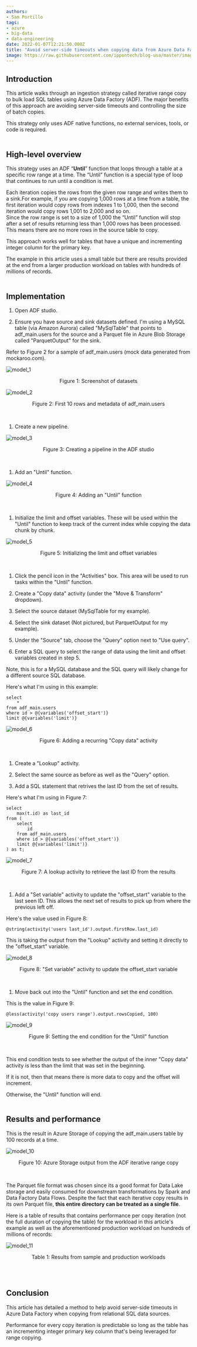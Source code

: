 ```yaml
---
authors:
- Sam Portillo
tags:
- azure
- big-data
- data-engineering
date: 2022-01-07T12:21:50.000Z
title: "Avoid server-side timeouts when copying data from Azure Data Factory"
image: https://raw.githubusercontent.com/ippontech/blog-usa/master/images/2022/01/adf-timeouts-cover.png
---
```


## Introduction
This article walks through an ingestion strategy called iterative range copy to bulk load SQL tables using Azure Data Factory (ADF). The major benefits of this approach are avoiding server-side timeouts and controlling the size of batch copies.  

This strategy only uses ADF native functions, no external services, tools, or code is required.  
<br/>

## High-level overview
This strategy uses an ADF “**Until**” function that loops through a table at a specific row range at a time. The “Until” function is a special type of loop that continues to run until a condition is met. 

Each iteration copies the rows from the given row range and writes them to a sink.For example, if you are copying 1,000 rows at a time from a table, the first iteration would copy rows from indexes 1 to 1,000, then the second iteration would copy rows 1,001 to 2,000 and so on.  
Since the row range is set to a size of 1,000 the “Until” function will stop after a set of results returning less than 1,000 rows has been processed. This means there are no more rows in the source table to copy.  

This approach works well for tables that have a unique and incrementing integer column for the primary key.  

The example in this article uses a small table but there are results provided at the end from a larger production workload on tables with hundreds of millions of records.  
<br/>

## Implementation
1. Open ADF studio.

2. Ensure you have source and sink datasets defined. I'm using a MySQL table (via Amazon Aurora) called "MySqlTable" that points to adf_main.users for the source and a Parquet file in Azure Blob Storage called "ParquetOutput" for the sink.

Refer to Figure 2 for a sample of adf_main.users (mock data generated from mockaroo.com).

![model_1](https://github.com/portillosc/blog-usa/blob/master/images/2022/01/adf-timeouts-1.png)

<p align = "center">
Figure 1: Screenshot of datasets
</p>


![model_2](https://github.com/portillosc/blog-usa/blob/master/images/2022/01/adf-timeouts-2.png)

<p align = "center">
Figure 2: First 10 rows and metadata of adf_main.users
</p>
<br/>

1. Create a new pipeline.

![model_3](https://github.com/portillosc/blog-usa/blob/master/images/2022/01/adf-timeouts-3.png)

<p align = "center">
Figure 3: Creating a pipeline in the ADF studio
</p>
<br/>

1. Add an "Until" function.

![model_4](https://github.com/portillosc/blog-usa/blob/master/images/2022/01/adf-timeouts-4.png)

<p align = "center">
Figure 4: Adding an "Until" function
</p>
<br/>

1. Initialize the limit and offset variables. These will be used within the "Until" function to keep track of the current index while copying the data chunk by chunk.

![model_5](https://github.com/portillosc/blog-usa/blob/master/images/2022/01/adf-timeouts-5.png)

<p align = "center">
Figure 5: Initializing the limit and offset variables
</p>
<br/>

1. Click the pencil icon in the "Activities" box. This area will be used to run tasks within the "Until" function.

2. Create a "Copy data" activity (under the "Move & Transform" dropdown).

3. Select the source dataset (MySqlTable for my example).

4. Select the sink dataset (Not pictured, but ParquetOutput for my example).

5.  Under the "Source" tab, choose the "Query" option next to "Use query".

6.  Enter a SQL query to select the range of data using the limit and offset variables created in step 5. 

Note, this is for a MySQL database and the SQL query will likely change for a different source SQL database.

Here's what I'm using in this example:

```
select 
    *
from adf_main.users
where id > @{variables('offset_start')}
limit @{variables('limit')}
```

![model_6](https://github.com/portillosc/blog-usa/blob/master/images/2022/01/adf-timeouts-6.png)

<p align = "center">
Figure 6: Adding a recurring "Copy data" activity
</p>
<br/>

1.  Create a "Lookup" activity.

2.  Select the same source as before as well as the "Query" option.

3.  Add a SQL statement that retrives the last ID from the set of results.

Here's what I'm using in Figure 7:

```
select
    max(t.id) as last_id
from (
    select
        id
    from adf_main.users
    where id > @{variables('offset_start')}
    limit @{variables('limit')}
) as t;
```

![model_7](https://github.com/portillosc/blog-usa/blob/master/images/2022/01/adf-timeouts-7.png)

<p align = "center">
Figure 7: A lookup activity to retrieve the last ID from the results
</p>
<br/>

1.  Add a "Set variable" activity to update the "offset_start" variable to the last seen ID. This allows the next set of results to pick up from where the previous left off.

Here's the value used in Figure 8:

```
@string(activity('users last_id').output.firstRow.last_id)
```

This is taking the output from the "Lookup" activity and setting it directly to the "offset_start" variable.

![model_8](https://github.com/portillosc/blog-usa/blob/master/images/2022/01/adf-timeouts-8.png)

<p align = "center">
Figure 8: "Set variable" activity to update the offset_start variable
</p>
<br/>

1.  Move back out into the "Until" function and set the end condition.

This is the value in Figure 9:

```
@less(activity('copy users range').output.rowsCopied, 100)
```

![model_9](https://github.com/portillosc/blog-usa/blob/master/images/2022/01/adf-timeouts-9.png)

<p align = "center">
Figure 9: Setting the end condition for the "Until" function
</p>
<br/>

This end condition tests to see whether the output of the inner "Copy data" activity is less than the limit that was set in the beginning.

If it is not, then that means there is more data to copy and the offset will increment.

Otherwise, the "Until" function will end.  
<br/>

## Results and performance
This is the result in Azure Storage of copying the adf_main.users table by 100 records at a time.

![model_10](https://github.com/portillosc/blog-usa/blob/master/images/2022/01/adf-timeouts-10.png)

<p align = "center">
Figure 10: Azure Storage output from the ADF iterative range copy
</p>
<br/>

The Parquet file format was chosen since its a good format for Data Lake storage and easily consumed for downstream transformations by Spark and Data Factory Data Flows. 
Despite the fact that each iterative copy results in its own Parquet file, **this entire directory can be treated as a single file**.

Here is a table of results that contains performance per copy iteration (not the full duration of copying the table) for the workload in this article's example as well as the aforementioned production workload on hundreds of millions of records:

![model_11](https://github.com/portillosc/blog-usa/blob/master/images/2022/01/adf-timeouts-11.png)

<p align = "center">
Table 1: Results from sample and production workloads
</p>  
<br/>
<br/>

## Conclusion
This article has detailed a method to help avoid server-side timeouts in Azure Data Factory when copying from relational SQL data sources.

Performance for every copy iteration is predictable so long as the table has an incrementing integer primary key column that's being leveraged for range copying.
